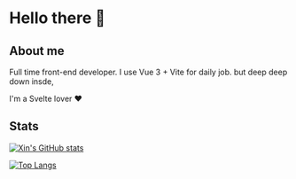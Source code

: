 # Hello there 👋

## About me

Full time front-end developer. 
I use Vue 3 + Vite for daily job.
but deep deep down insde,

I'm a Svelte lover ❤️


## Stats

[![Xin's GitHub stats](https://github-readme-stats-mactanxin.vercel.app/api?username=mactanxin&count_private=true)](https://github.com/anuraghazra/github-readme-stats)

[![Top Langs](https://github-readme-stats-mactanxin.vercel.app/api/top-langs/?username=mactanxin&layout=compact)](https://github.com/anuraghazra/github-readme-stats)
